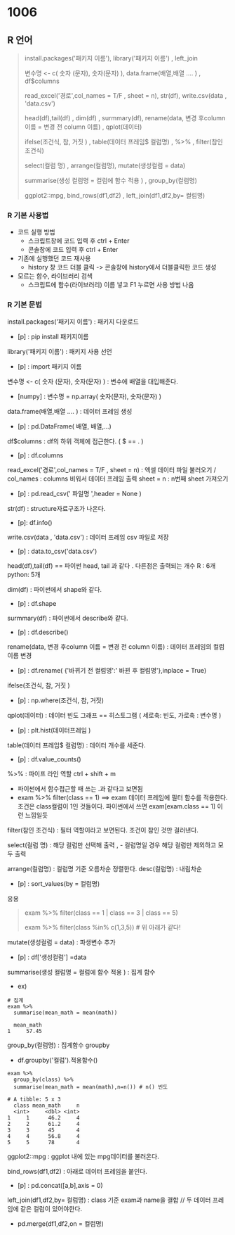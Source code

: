 # 1006

## R 언어

>install.packages('패키지 이름'), library('패키지 이름') , left_join 
>
>변수명 <- c( 숫자 (문자), 숫자(문자) ), data.frame(배열,배열 .... ) , df$columns 
>
>read_excel('경로',col_names = T/F , sheet = n), str(df), write.csv(data , 'data.csv')
>
>head(df),tail(df) , dim(df) , surmmary(df), rename(data, 변경 후column 이름 = 변경 전 column 이름) , qplot(데이터)
>
>ifelse(조건식, 참, 거짓 ) ,  table(데이터 프레임$ 컬럼명) , %>% , filter(참인 조건식)
>
>select(컬럼 명) ,  arrange(컬럼명),  mutate(생성컬럼 = data) 
>
>summarise(생성 컬럼명 = 컬럼에 함수 적용 ) , group_by(컬럼명)
>
>ggplot2::mpg,  bind_rows(df1,df2) , left_join(df1,df2,by= 컬럼명) 

### R 기본 사용법 

- 코드 실행 방법
  - 스크립트창에 코드 입력 후 ctrl + Enter
  - 콘솔창에 코드  입력 후 ctrl + Enter
- 기존에 실행했던 코드 재사용
  - history 창 코드 더블  클릭 -> 콘솔창에 history에서 더블클릭한 코드 생성 
- 모르는 함수, 라이브러리 검색 
  - 스크립트에 함수(라이브러리) 이름 넣고 F1 누르면 사용 방법 나옴 

### R 기본 문법 

install.packages('패키지 이름') : 패키지 다운로드

- \[p\] : pip install  패키지이름



library('패키지 이름') : 패키지 사용 선언 

- \[p\] : import 패키지 이름 



변수명 <- c( 숫자 (문자), 숫자(문자) ) : 변수에 배열을 대입해준다. 

- [numpy] : 변수명 = np.array( 숫자(문자), 숫자(문자) )



data.frame(배열,배열 .... ) : 데이터 프레임 생성 

- [p] : pd.DataFrame( 배열, 배열,...)



df$columns : df의 하위 객체에 접근한다.  ( $ == . )

- [p] : df.columns 



read_excel('경로',col_names = T/F , sheet = n) : 엑셀 데이터 파일 불러오기 / col_names : columns 비워서 데이터 프레임 출력   sheet = n : n번째 sheet 가져오기  

- [p] : pd.read_csv(' 파일명 ',header = None )



str(df) : structure자료구조가 나온다. 

- \[p\]: df.info()



write.csv(data , 'data.csv') : 데이터 프레임 csv 파일로 저장

- [p] : data.to_csv('data.csv')



head(df),tail(df) == 파이썬 head, tail 과 같다 . 다른점은 출력되는 개수 R : 6개  python: 5개 



dim(df) : 파이썬에서 shape와 같다. 

- [p] : df.shape



surmmary(df) : 파이썬에서 describe와 같다. 

- [p] : df.describe() 



rename(data, 변경 후column 이름 = 변경 전 column 이름) : 데이터 프레임의 컬럼 이름 변경 

- [p] : df.rename( {'바뀌기 전 컬럼명':' 바뀐 후 컬럼명'},inplace = True)



ifelse(조건식, 참, 거짓 ) 

- [p] : np.where(조건식, 참, 거짓)



qplot(데이터) : 데이터 빈도 그래프 == 히스토그램 ( 세로축: 빈도, 가로축 : 변수명 )

- [p] : plt.hist(데이터프레임 ) 



table(데이터 프레임$ 컬럼명)  : 데이터 개수를  세준다.

- [p] : df.value_counts()

%>% : 파이프 라인 역할  ctrl + shift + m 

- 파이썬에서 함수접근할 때 쓰는 .과 같다고 보면됨 
- exam %>% filter(class == 1) ==> exam 데이터 프레임에 필터 함수를 적용한다. 조건은 class컬럼이 1인 것들이다. 파이썬에서 쓰면 exam[exam.class == 1] 이런 느낌일듯

filter(참인 조건식)  : 필터 역할이라고 보면된다. 조건이 참인 것만 걸러낸다.

select(컬럼 명) : 해당 컬럼만 선택해 출력 , - 컬럼명일 경우 해당 컬럼만 제외하고 모두 출력 



arrange(컬럼명) : 컬럼명 기준 오름차순 정렬한다.  desc(컬럼명) : 내림차순

- [p] : sort_values(by = 컬럼명)

응용 

> exam %>% filter(class == 1 | class == 3 |  class == 5)
>
> exam %>% filter(class %in% c(1,3,5)) # 위 아래가 같다! 



mutate(생성컬럼 = data) : 파생변수 추가 

- [p] : df['생성컬럼'] =data 



summarise(생성 컬럼명 = 컬럼에 함수 적용 ) : 집계 함수 

- ex)

```
# 집계
exam %>% 
  summarise(mean_math = mean(math))
```

```
  mean_math
1     57.45
```



group_by(컬럼명) : 집계함수 groupby 

- df.groupby('컬럼').적용함수()

```
exam %>% 
  group_by(class) %>% 
  summarise(mean_math = mean(math),n=n()) # n() 빈도 
```

```
# A tibble: 5 x 3
  class mean_math     n
  <int>     <dbl> <int>
1     1      46.2     4
2     2      61.2     4
3     3      45       4
4     4      56.8     4
5     5      78       4
```



ggplot2::mpg : ggplot 내에 있는 mpg데이터를 불러온다.



bind_rows(df1,df2) : 아래로 데이터 프레임을 붙인다. 

- [p] :  pd.concat([a,b],axis = 0)



left_join(df1,df2,by= 컬럼명) : class 기준 exam과 name을 결합 // 두 데이터 프레임에 같은 컬럼이 있어야한다. 

- pd.merge(df1,df2,on = 컬럼명)



